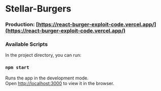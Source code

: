 # Stellar-Burgers

### Production: [https://react-burger-exploit-code.vercel.app/](https://react-burger-exploit-code.vercel.app/)

### Available Scripts

In the project directory, you can run:

### `npm start`

Runs the app in the development mode.\
Open [http://localhost:3000](http://localhost:3000) to view it in the browser.


